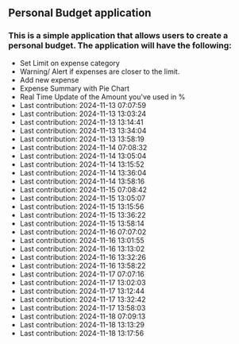 ## Personal Budget application

### This is a simple application that allows users to create a personal budget. The application will have the following:

- Set Limit on expense category
- Warning/ Alert if expenses are closer to the limit.
- Add new expense
- Expense Summary with Pie Chart
- Real Time Update of the Amount you've used in %
- Last contribution: 2024-11-13 07:07:59
- Last contribution: 2024-11-13 13:03:24
- Last contribution: 2024-11-13 13:14:41
- Last contribution: 2024-11-13 13:34:04
- Last contribution: 2024-11-13 13:58:19
- Last contribution: 2024-11-14 07:08:32
- Last contribution: 2024-11-14 13:05:04
- Last contribution: 2024-11-14 13:15:52
- Last contribution: 2024-11-14 13:36:04
- Last contribution: 2024-11-14 13:58:16
- Last contribution: 2024-11-15 07:08:42
- Last contribution: 2024-11-15 13:05:07
- Last contribution: 2024-11-15 13:15:56
- Last contribution: 2024-11-15 13:36:22
- Last contribution: 2024-11-15 13:58:14
- Last contribution: 2024-11-16 07:07:02
- Last contribution: 2024-11-16 13:01:55
- Last contribution: 2024-11-16 13:13:02
- Last contribution: 2024-11-16 13:32:26
- Last contribution: 2024-11-16 13:58:22
- Last contribution: 2024-11-17 07:07:16
- Last contribution: 2024-11-17 13:02:03
- Last contribution: 2024-11-17 13:12:44
- Last contribution: 2024-11-17 13:32:42
- Last contribution: 2024-11-17 13:58:03
- Last contribution: 2024-11-18 07:09:13
- Last contribution: 2024-11-18 13:13:29
- Last contribution: 2024-11-18 13:17:56
